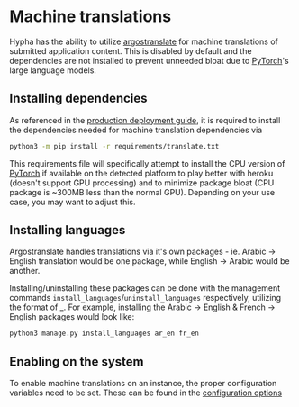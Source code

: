 # Machine translations

Hypha has the ability to utilize [argostranslate](https://github.com/argosopentech/argos-translate) for machine translations of submitted application content. This is disabled by default and the dependencies are not installed to prevent unneeded bloat due to [PyTorch](https://pytorch.org/)'s large language models.


## Installing dependencies

As referenced in the [production deployment guide](../deployment/production/stand-alone.md), it is required to install the dependencies needed for machine translation dependencies via

```bash
python3 -m pip install -r requirements/translate.txt
```

This requirements file will specifically attempt to install the CPU version of [PyTorch](https://pytorch.org/) if available on the detected platform to play better with heroku (doesn't support GPU processing) and to minimize package bloat (CPU package is ~300MB less than the normal GPU). Depending on your use case, you may want to adjust this.


## Installing languages

Argostranslate handles translations via it's own packages - ie. Arabic -> English translation would be one package, while English -> Arabic would be another.

Installing/uninstalling these packages can be done with the management commands `install_languages`/`uninstall_languages` respectively, utilizing the format of <from language code>_<to language code>. For example, installing the Arabic -> English & French -> English packages would look like:

```bash
python3 manage.py install_languages ar_en fr_en
```

## Enabling on the system

To enable machine translations on an instance, the proper configuration variables need to be set. These can be found in the [configuration options](configuration.md#hypha-custom-settings)
